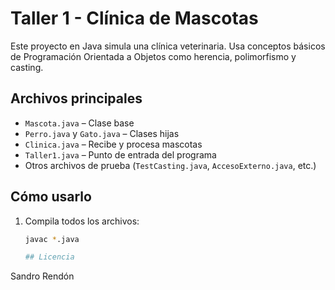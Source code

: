 # Taller 1 - Clínica de Mascotas 

Este proyecto en Java simula una clínica veterinaria. Usa conceptos básicos de Programación Orientada a Objetos como herencia, polimorfismo y casting.

## Archivos principales

- `Mascota.java` – Clase base
- `Perro.java` y `Gato.java` – Clases hijas
- `Clinica.java` – Recibe y procesa mascotas
- `Taller1.java` – Punto de entrada del programa
- Otros archivos de prueba (`TestCasting.java`, `AccesoExterno.java`, etc.)

## Cómo usarlo

1. Compila todos los archivos:
   ```bash
   javac *.java

   ## Licencia

Sandro Rendón

